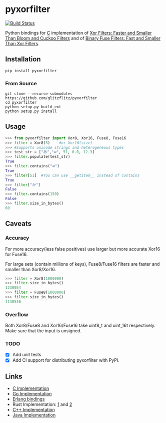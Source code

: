 # pyxorfilter

[![Build Status](https://travis-ci.org/glitzflitz/pyxorfilter.svg?branch=master)](https://travis-ci.org/glitzflitz/pyxorfilter)

Python bindings for [C](https://github.com/FastFilter/xor_singleheader) implementation of [Xor Filters: Faster and Smaller Than Bloom and Cuckoo Filters](https://arxiv.org/abs/1912.08258)
and of [Binary Fuse Filters: Fast and Smaller Than Xor Filters](https://arxiv.org/abs/2201.01174).
## Installation
`pip install pyxorfilter`
### From Source
```
git clone --recurse-submodules https://github.com/glitzflitz/pyxorfilter
cd pyxorfilter
python setup.py build_ext
python setup.py install
```
## Usage
```py
>>> from pyxorfilter import Xor8, Xor16, Fuse8, Fuse16
>>> filter = Xor8(5)	#or Xor16(size)
>>> #Supports unicode strings and heterogeneous types
>>> test_str = ["あ","अ", 51, 0.0, 12.3]
>>> filter.populate(test_str)
True
>>> filter.contains("अ")
True
>>> filter[51]  #You can use __getitem__ instead of contains
True
>>> filter["か"]
False
>>> filter.contains(150)
False
>>> filter.size_in_bytes()
60
```
## Caveats
### Accuracy
For more accuracy(less false positives) use larger but more accurate Xor16 for Fuse16.

For large sets (contain millions of keys), Fuse8/Fuse16 filters are faster and smaller than Xor8/Xor16.

```py
>>> filter = Xor8(1000000)
>>> filter.size_in_bytes()
1230054
>>> filter = Fuse8(1000000)
>>> filter.size_in_bytes()
1130536
```

### Overflow
Both Xor8/Fuse8 and Xor16/Fuse16 take uint8_t and uint_16t respectively. Make sure that the input is unsigned.

### TODO

- [x] Add unit tests
- [x] Add CI support for distributing pyxorfilter with PyPI.

## Links
* [C Implementation](https://github.com/FastFilter/xor_singleheader)
* [Go Implementation](https://github.com/FastFilter/xorfilter)
* [Erlang bindings](https://github.com/mpope9/exor_filter)
* Rust Implementation: [1](https://github.com/bnclabs/xorfilter) and [2](https://github.com/codri/xorfilter-rs)
* [C++ Implementation](https://github.com/FastFilter/fastfilter_cpp)
* [Java Implementation](https://github.com/FastFilter/fastfilter_java)
